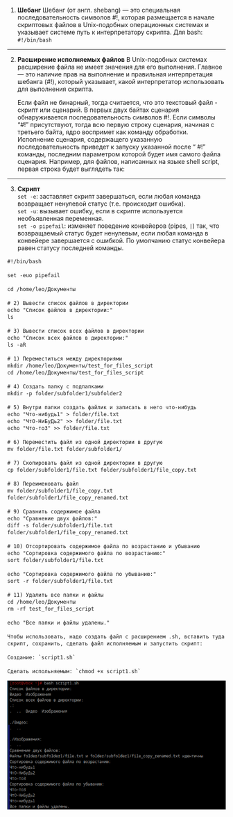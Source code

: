 1. **Шебанг**
    Шебанг (от англ. shebang) — это специальная последовательность символов #!, которая размещается в начале скриптовых файлов в Unix-подобных операционных системах и указывает системе путь к интерпретатору скрипта. Для bash: `#!/bin/bash `

---

2. **Расширение исполняемых файлов**
    В Unix-подобных системах расширение файла не имеет значения для его выполнения. Главное — это наличие прав на выполнение и правильная интерпретация шебанга (#!), который указывает, какой интерпретатор использовать для выполнения скрипта.  

    Если файл не бинарный, тогда считается, что это текстовый файл - скрипт или сценарий. В первых двух байтах сценария обнаруживается последовательность символов #!. Если символы “#!” присутствуют, тогда всю первую строку сценария, начиная с третьего байта, ядро воспримет как команду обработки. Исполнение сценария, содержащего указанную последовательность приведет к запуску указанной после “ #!” команды, последним параметром которой будет имя самого файла сценария. Например, для файлов, написанных на языке shell script, первая строка будет выглядеть так:

---

3. **Скрипт**  
    `set -e`: заставляет скрипт завершаться, если любая команда возвращает ненулевой статус (т.е. происходит ошибка).  
    `set -u`: вызывает ошибку, если в скрипте используется необъявленная переменная.  
    `set -o pipefail`: изменяет поведение конвейеров (pipes, `|`) так, что возвращаемый статус будет ненулевым, если любая команда в конвейере завершается с ошибкой. По умолчанию статус конвейера равен статусу последней команды. 
```
#!/bin/bash

set -euo pipefail

cd /home/leo/Документы

# 2) Вывести список файлов в директории
echo "Список файлов в директории:"
ls

# 3) Вывести список всех файлов в директории
echo "Список всех файлов в директории:"
ls -aR

# 1) Переместиться между директориями
mkdir /home/leo/Документы/test_for_files_script
cd /home/leo/Документы/test_for_files_script

# 4) Создать папку с подпапками
mkdir -p folder/subfolder1/subfolder2

# 5) Внутри папки создать файлик и записать в него что-нибудь
echo "Что-нибудь1" > folder/file.txt
echo "ЧтО-НиБуДь2" >> folder/file.txt
echo "Что-то3" >> folder/file.txt

# 6) Переместить файл из одной директории в другую
mv folder/file.txt folder/subfolder1/

# 7) Скопировать файл из одной директории в другую
cp folder/subfolder1/file.txt folder/subfolder1/file_copy.txt

# 8) Переименовать файл
mv folder/subfolder1/file_copy.txt folder/subfolder1/file_copy_renamed.txt

# 9) Сравнить содержимое файла
echo "Сравнение двух файлов:"
diff -s folder/subfolder1/file.txt folder/subfolder1/file_copy_renamed.txt

# 10) Отсортировать содержимое файла по возрастанию и убыванию
echo "Сортировка содержимого файла по возрастанию:"
sort folder/subfolder1/file.txt

echo "Сортировка содержимого файла по убыванию:"
sort -r folder/subfolder1/file.txt

# 11) Удалить все папки и файлы
cd /home/leo/Документы
rm -rf test_for_files_script

echo "Все папки и файлы удалены."

Чтобы использовать, надо создать файл с расширением .sh, вставить туда скрипт, сохранить, сделать файл исполняемым и запустить скрипт:

Создание: `script1.sh`

Сделать испольняемым: `chmod +x script1.sh`
```
![alt text](image.png)
